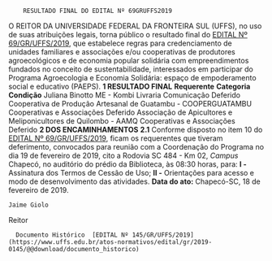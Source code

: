         RESULTADO FINAL DO EDITAL Nº 69GRUFFS2019  

 O REITOR DA UNIVERSIDADE FEDERAL DA FRONTEIRA SUL (UFFS), no uso de suas atribuições legais, torna público o resultado final do [EDITAL Nº 69/GR/UFFS/2019](https://www.uffs.edu.br/atos-normativos/edital/gr/2019-0069), que estabelece regras para credenciamento de unidades familiares e associações e/ou cooperativas de produtores agroecológicos e de economia popular solidária com empreendimentos fundados no conceito de sustentabilidade, interessados em participar do Programa Agroecologia e Economia Solidária: espaço de empoderamento social e educativo (PAEPS).  **1 RESULTADO FINAL**     **Requerente**   **Categoria**   **Condição**     Juliana Binotto ME - Kombi Livraria   Comunicação   Deferido     Cooperativa de Produção Artesanal de Guatambu - COOPERGUATAMBU   Cooperativas e Associações   Deferido     Associação de Apicultores e Meliponicultores de Quilombo - AAMQ   Cooperativas e Associações   Deferido      **2 DOS ENCAMINHAMENTOS** **2.1**  Conforme disposto no item 10 do [EDITAL Nº 69/GR/UFFS/2019](https://www.uffs.edu.br/atos-normativos/edital/gr/2019-0069), ficam os requerentes que tiveram deferimento, convocados para reunião com a Coordenação do Programa no dia 19 de fevereiro de 2019, cito a Rodovia SC 484 - Km 02, *Campus*  Chapecó, no auditório do prédio da Biblioteca, às 08:30 horas, para: **I -**  Assinatura dos Termos de Cessão de Uso; **II -**  Orientações para acesso e modo de desenvolvimento das atividades.      **Data do ato:** Chapecó-SC, 18 de fevereiro de 2019.   
 

    Jaime Giolo   
 Reitor 

      Documento Histórico  [EDITAL Nº 145/GR/UFFS/2019](https://www.uffs.edu.br/atos-normativos/edital/gr/2019-0145/@@download/documento_historico)     
      